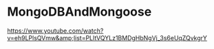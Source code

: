# MongoDBAndMongoose
https://www.youtube.com/watch?v=eh9LPlsQVmw&amp;list=PLltVQYLz1BMDgHbNgVj_3s6eUqZQvkgrY
